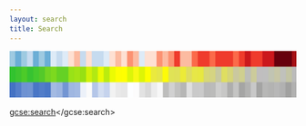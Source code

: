 ```yaml
---
layout: search
title: Search
---
```

[![](https://raw.githubusercontent.com/diegogradosb/diegogradosb.github.io/master/img/stripes/warming_biodiversity_freshwater_stripes.png)](https://biodiversitystripes.info/)

<script>
  (function() {
    var cx = '011922984877928086106:ormughs363w';
    var gcse = document.createElement('script');
    gcse.type = 'text/javascript';
    gcse.async = true;
    gcse.src = 'https://cse.google.com/cse.js?cx=' + cx;
    var s = document.getElementsByTagName('script')[0];
    s.parentNode.insertBefore(gcse, s);
  })();
</script>
<gcse:search></gcse:search>

